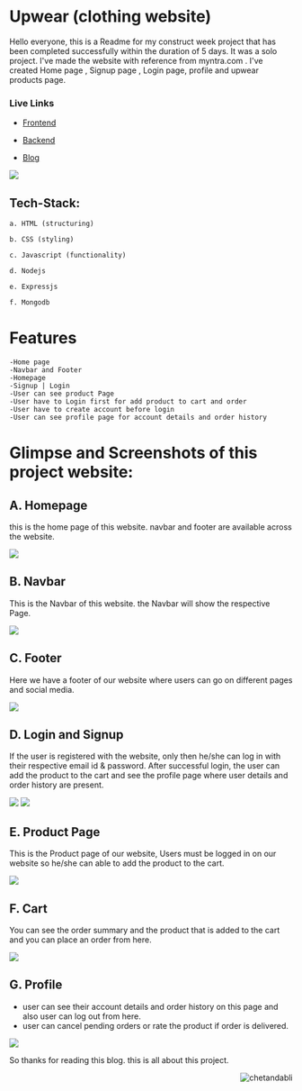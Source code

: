 # Upwear (clothing website)

Hello everyone, this is a Readme for my construct week project that has been completed successfully within the duration of 5 days. It was a solo project. I've made the website with reference from myntra.com . I've created Home page , Signup page , Login page, profile and upwear products page.

### Live Links

- [Frontend](https://extraordinary-pavlova-536bcb.netlify.app/)

- [Backend](https://gold-lively-peacock.cyclic.app/products)

- [Blog](https://medium.com/@chetandabli/upwear-solo-project-5f7955b216b2)

<img src="https://extraordinary-pavlova-536bcb.netlify.app/img/logo.png">

## Tech-Stack:

    a. HTML (structuring)

    b. CSS (styling)

    c. Javascript (functionality)
    
    d. Nodejs
    
    e. Expressjs
    
    f. Mongodb

# Features

    -Home page
    -Navbar and Footer
    -Homepage
    -Signup | Login
    -User can see product Page
    -User have to Login first for add product to cart and order
    -User have to create account before login
    -User can see profile page for account details and order history
    
# Glimpse and Screenshots of this project website:

## A. Homepage

this is the home page of this website. navbar and footer are available across the website.

<img src="https://miro.medium.com/v2/resize:fit:1400/format:webp/1*TMe7ZkiwftIDjoZ1wlNHzw.png">

## B. Navbar

This is the Navbar of this website. the Navbar will show the respective Page.

<img src="https://miro.medium.com/v2/resize:fit:1400/format:webp/1*CBRpK9aMIuHmI3ge46jA5Q.png">

## C. Footer

Here we have a footer of our website where users can go on different pages and social media.

<img src="https://miro.medium.com/v2/resize:fit:1400/format:webp/1*XILGbMi5duEOOFH1vcd3yw.png">

## D. Login and Signup

If the user is registered with the website, only then he/she can log in with their respective email id & password. After successful login, the user can add the product to the cart and see the profile page where user details and order history are present.

<img src="https://miro.medium.com/v2/resize:fit:1400/format:webp/1*-lvqayzAxIVPcLxheUE_bg.png">

<img src="https://miro.medium.com/v2/resize:fit:1400/format:webp/1*Us9IPtgozDRjUEDneY8WhA.png">

## E. Product Page

This is the Product page of our website, Users must be logged in on our website so he/she can able to add the product to the cart.

<img src="https://miro.medium.com/v2/resize:fit:1400/format:webp/1*LHyR_Q9fsigW-Gw_vHDzHg.png">

## F. Cart

You can see the order summary and the product that is added to the cart and you can place an order from here.

<img src="https://miro.medium.com/v2/resize:fit:1400/format:webp/1*LQeIkq5GXeroLdFyqBHi5w.png">

## G. Profile

- user can see their account details and order history on this page and also user can log out from here.
- user can cancel pending orders or rate the product if order is delivered.

<img src="https://miro.medium.com/v2/resize:fit:1400/format:webp/1*LQeIkq5GXeroLdFyqBHi5w.png">

So thanks for reading this blog. this is all about this project.

<p align="right"> <img src="https://komarev.com/ghpvc/?username=chetandabli&label=Profile%20views&color=0e75b6&style=flat" alt="chetandabli" /> </p>
